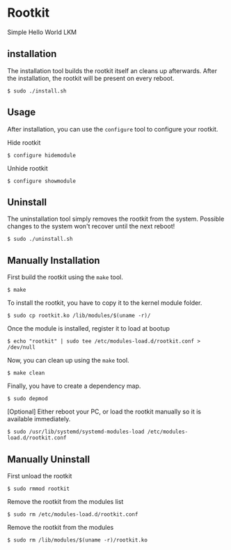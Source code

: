 # Rootkit
Simple Hello World LKM

## installation
The installation tool builds the rootkit itself an cleans up afterwards. After the installation, the rootkit will be present on every reboot.
```
$ sudo ./install.sh
```

## Usage
After installation, you can use the `configure` tool to configure your rootkit.

Hide rootkit
```
$ configure hidemodule
```

Unhide rootkit
```
$ configure showmodule
```


## Uninstall
The uninstallation tool simply removes the rootkit from the system. Possible changes to the system won't recover until the next reboot!

```
$ sudo ./uninstall.sh
```


## Manually Installation
First build the rootkit using the `make` tool.

```
$ make
```

To install the rootkit, you have to copy it to the kernel module folder.

```
$ sudo cp rootkit.ko /lib/modules/$(uname -r)/
```

Once the module is installed, register it to load at bootup

```
$ echo "rootkit" | sudo tee /etc/modules-load.d/rootkit.conf > /dev/null
```

Now, you can clean up using the `make` tool.

```
$ make clean
```

Finally, you have to create a dependency map.

```
$ sudo depmod
```

[Optional] Either reboot your PC, or load the rootkit manually so it is available immediately.

```
$ sudo /usr/lib/systemd/systemd-modules-load /etc/modules-load.d/rootkit.conf
```

## Manually Uninstall

First unload the rootkit

```
$ sudo rmmod rootkit
```

Remove the rootkit from the modules list

```
$ sudo rm /etc/modules-load.d/rootkit.conf
```

Remove the rootkit from the modules

```
$ sudo rm /lib/modules/$(uname -r)/rootkit.ko
```